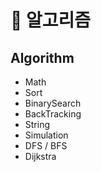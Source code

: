 # :open_book: 알고리즘

## Algorithm
- Math
- Sort
- BinarySearch
- BackTracking
- String
- Simulation
- DFS / BFS
- Dijkstra
